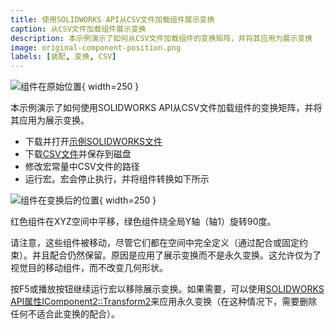 ```yaml
---
title: 使用SOLIDWORKS API从CSV文件加载组件展示变换
caption: 从CSV文件加载组件展示变换
description: 本示例演示了如何从CSV文件加载组件的变换矩阵，并将其应用为展示变换
image: original-component-position.png
labels: [装配, 变换, CSV]
---
```

![组件在原始位置](original-component-position.png){ width=250 }

本示例演示了如何使用SOLIDWORKS API从CSV文件加载组件的变换矩阵，并将其应用为展示变换。

* 下载并打开[示例SOLIDWORKS文件](presentation-transform-example.zip)
* 下载[CSV文件](transforms.csv)并保存到磁盘
* 修改宏常量中CSV文件的路径
* 运行宏。宏会停止执行，并将组件转换如下所示

![组件在变换后的位置](trasnsformed-component-position.png){ width=250 }

红色组件在XYZ空间中平移，绿色组件绕全局Y轴（轴1）旋转90度。

请注意，这些组件被移动，尽管它们都在空间中完全定义（通过配合或固定约束）。并且配合仍然保留。原因是应用了展示变换而不是永久变换。这允许仅为了视觉目的移动组件，而不改变几何形状。

按F5或播放按钮继续运行宏以移除展示变换。如果需要，可以使用[SOLIDWORKS API属性IComponent2::Transform2](https://help.solidworks.com/2012/english/api/sldworksapi/SolidWorks.Interop.sldworks~SolidWorks.Interop.sldworks.IComponent2~Transform2.html)来应用永久变换（在这种情况下，需要删除任何不适合此变换的配合）。